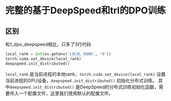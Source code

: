 # 完整的基于DeepSpeed和trl的DPO训练

## 区别

和1_dpo_deepspeed相比，只多了3行代码

```python
local_rank = int(os.getenv('LOCAL_RANK', '0'))
torch.cuda.set_device(local_rank)
deepspeed.init_distributed()

```

`local_rank` 是当前进程的本地rank，`torch.cuda.set_device(local_rank)` 设置当前进程的GPU设备，`deepspeed.init_distributed()` 初始化分布式训练。
其中`deepspeed.init_distributed()` 是DeepSpeed的分布式训练初始化函数，需要传入一个配置文件，这里我们使用默认的配置文件。
